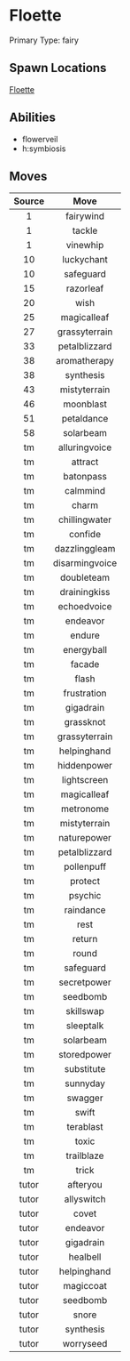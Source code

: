 # Floette  
Primary Type: fairy  
  
## Spawn Locations  
[Floette](/data/spawn_presets/floette.md)  
  
## Abilities  
  * flowerveil
  * h:symbiosis
  
  
## Moves  
  
| Source | Move |  
|:---:|:---:|  
| 1 | fairywind |  
| 1 | tackle |  
| 1 | vinewhip |  
| 10 | luckychant |  
| 10 | safeguard |  
| 15 | razorleaf |  
| 20 | wish |  
| 25 | magicalleaf |  
| 27 | grassyterrain |  
| 33 | petalblizzard |  
| 38 | aromatherapy |  
| 38 | synthesis |  
| 43 | mistyterrain |  
| 46 | moonblast |  
| 51 | petaldance |  
| 58 | solarbeam |  
| tm | alluringvoice |  
| tm | attract |  
| tm | batonpass |  
| tm | calmmind |  
| tm | charm |  
| tm | chillingwater |  
| tm | confide |  
| tm | dazzlinggleam |  
| tm | disarmingvoice |  
| tm | doubleteam |  
| tm | drainingkiss |  
| tm | echoedvoice |  
| tm | endeavor |  
| tm | endure |  
| tm | energyball |  
| tm | facade |  
| tm | flash |  
| tm | frustration |  
| tm | gigadrain |  
| tm | grassknot |  
| tm | grassyterrain |  
| tm | helpinghand |  
| tm | hiddenpower |  
| tm | lightscreen |  
| tm | magicalleaf |  
| tm | metronome |  
| tm | mistyterrain |  
| tm | naturepower |  
| tm | petalblizzard |  
| tm | pollenpuff |  
| tm | protect |  
| tm | psychic |  
| tm | raindance |  
| tm | rest |  
| tm | return |  
| tm | round |  
| tm | safeguard |  
| tm | secretpower |  
| tm | seedbomb |  
| tm | skillswap |  
| tm | sleeptalk |  
| tm | solarbeam |  
| tm | storedpower |  
| tm | substitute |  
| tm | sunnyday |  
| tm | swagger |  
| tm | swift |  
| tm | terablast |  
| tm | toxic |  
| tm | trailblaze |  
| tm | trick |  
| tutor | afteryou |  
| tutor | allyswitch |  
| tutor | covet |  
| tutor | endeavor |  
| tutor | gigadrain |  
| tutor | healbell |  
| tutor | helpinghand |  
| tutor | magiccoat |  
| tutor | seedbomb |  
| tutor | snore |  
| tutor | synthesis |  
| tutor | worryseed |  
  
